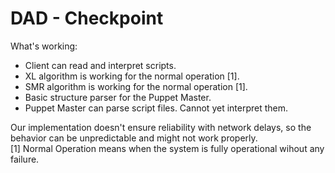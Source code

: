 # DAD - Checkpoint
What's working:
- Client can read and interpret scripts.
- XL algorithm is working for the normal operation [1]. 
- SMR algorithm is working for the normal operation [1]. 
- Basic structure parser for the Puppet Master. 
- Puppet Master can parse script files. Cannot yet interpret them.

Our implementation doesn't ensure reliability with network delays, so the behavior can be unpredictable and might not work properly.<br />
[1] Normal Operation means when the system is fully operational wihout any failure. 
